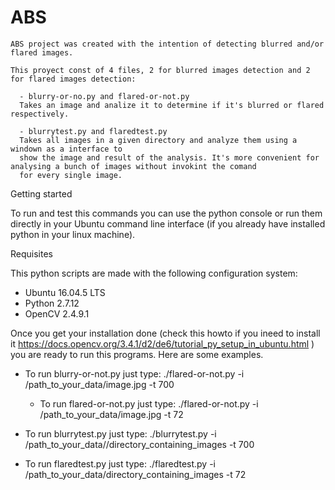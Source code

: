 # ABS

    ABS project was created with the intention of detecting blurred and/or flared images.
    
    This proyect const of 4 files, 2 for blurred images detection and 2 for flared images detection:
    
      - blurry-or-no.py and flared-or-not.py 
      Takes an image and analize it to determine if it's blurred or flared respectively.
      
      - blurrytest.py and flaredtest.py 
      Takes all images in a given directory and analyze them using a windown as a interface to
      show the image and result of the analysis. It's more convenient for analysing a bunch of images without invokint the comand
      for every single image.
    
    
 Getting started
 
 To run and test this commands you can use the python console or run them directly in your Ubuntu command line interface 
 (if you already have installed python in your linux machine). 
 
Requisites

This python scripts are made with the following configuration system:

  - Ubuntu 16.04.5 LTS
  - Python 2.7.12
  - OpenCV 2.4.9.1

Once you get your installation done (check this howto if you ineed to install it
https://docs.opencv.org/3.4.1/d2/de6/tutorial_py_setup_in_ubuntu.html ) you are ready to run this programs.
Here are some examples.
  
  - To run blurry-or-not.py just type:
    ./flared-or-not.py -i /path_to_your_data/image.jpg -t 700

    - To run flared-or-not.py just type:
    ./flared-or-not.py -i /path_to_your_data/image.jpg -t 72

  - To run blurrytest.py just type:
    ./blurrytest.py -i /path_to_your_data//directory_containing_images -t 700
  
  - To run flaredtest.py just type:
   ./flaredtest.py -i /path_to_your_data/directory_containing_images -t 72
   
 
